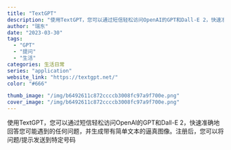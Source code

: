 ```yaml
---
title: "TextGPT"
description: "使用TextGPT，您可以通过短信轻松访问OpenAI的GPT和Dall-E 2，快速准确地回答您可能遇到的任何问题，并"
author: "瑞东"
date: "2023-03-30"
tags:
  - "GPT"
  - "提问"
  - "生活"
categories: 生活日常
series: "application"
website_link: "https://textgpt.net/"
color: "#666"

thumb_image: "/img/b6492611c872ccccb3008fc97a9f700e.png"
cover_image: "/img/b6492611c872ccccb3008fc97a9f700e.png"
---
```


使用TextGPT，您可以通过短信轻松访问OpenAI的GPT和Dall-E 2，快速准确地回答您可能遇到的任何问题，并生成带有简单文本的逼真图像。注册后，您可以将问题/提示发送到特定号码